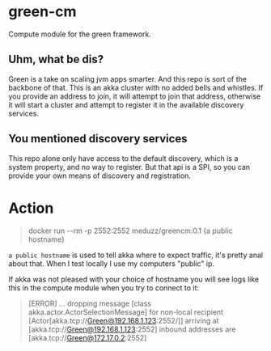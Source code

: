 # green-cm
Compute module for the green framework.

## Uhm, what be dis?
Green is a take on scaling jvm apps smarter. And this repo is sort of the backbone of that. This is an akka cluster with no added bells and whistles. If you provide an address to join, it will attempt to join that address, otherwise it will start a cluster and attempt to register it in the available discovery services.

## You mentioned discovery services
This repo alone only have access to the default discovery, which is a system property, and no way to register. But that api is a SPI, so you can provide your own means of discovery and registration.

# Action

> docker run --rm -p 2552:2552 meduzz/greencm:0.1 {a public hostname}

```a public hostname``` is used to tell akka where to expect traffic, it's pretty anal about that. When I test locally I use my computers "public" ip. 

If akka was not pleased with your choice of hostname you will see logs like this in the compute module when you try to connect to it:

> [ERROR] ... dropping message [class akka.actor.ActorSelectionMessage] for non-local recipient [Actor[akka.tcp://Green@192.168.1.123:2552/]] arriving at [akka.tcp://Green@192.168.1.123:2552] inbound addresses are [akka.tcp://Green@172.17.0.2:2552]